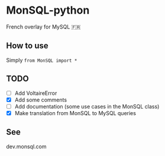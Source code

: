 # MonSQL-python

French overlay for MySQL :fr:

## How to use

Simply `from MonSQL import *`

## TODO

* [ ] Add VoltaireError
* [X] Add some comments
* [ ] Add documentation (some use cases in the MonSQL class)
* [X] Make translation from MonSQL to MySQL queries

## See

dev.monsql.com
